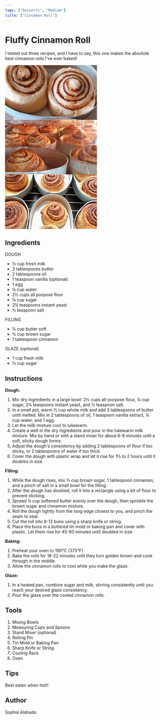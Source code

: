 ```yaml
---
tags: ["Desserts", "Medium"]
title: ["Cinnamon Roll"]
---
```


<TagLinks />

# Fluffy Cinnamon Roll

I tested out three recipes, and I have to say, this one makes the absolute best cinnamon rolls I've ever baked!

![Cinnamon Roll](../assets/images/cinnamonroll.jpeg)

## Ingredients

DOUGH
- ½ cup fresh milk
- 3 tablespoons butter
- 2 tablespoons oil
- 1 teaspoon vanilla (optional)
- 1 egg
- ¼ cup water
- 2½ cups all purpose flour
- ¼ cup sugar
- 2¼ teaspoons instant yeast
- ½ teaspoon salt

FILLING
- ¼ cup butter soft
- ½ cup brown sugar
- 1 tablespoon cinnamon

GLAZE (optional)
- 1 cup fresh milk
- ½ cup sugar

## Instructions

**Dough:**
1. Mix dry ingredients in a large bowl: 2½ cups all-purpose flour, ¼ cup sugar, 2¼ teaspoons instant yeast, and ½ teaspoon salt.
2. In a small pot, warm ½ cup whole milk and add 3 tablespoons of butter until melted. Mix in 2 tablespoons of oil, 1 teaspoon vanilla extract, ¼ cup water, and 1 egg.
3. Let the milk mixture cool to lukewarm.
4. Create a well in the dry ingredients and pour in the lukewarm milk mixture. Mix by hand or with a stand mixer for about 6-8 minutes until a soft, sticky dough forms.
5. Adjust the dough's consistency by adding 2 tablespoons of flour if too sticky, or 2 tablespoons of water if too thick.
6. Cover the dough with plastic wrap and let it rise for 1½ to 2 hours until it doubles in size.

**Filling:**
1. While the dough rises, mix ⅓ cup brown sugar, 1 tablespoon cinnamon, and a pinch of salt in a small bowl for the filling.
2. After the dough has doubled, roll it into a rectangle using a bit of flour to prevent sticking.
3. Spread ¼ cup softened butter evenly over the dough, then sprinkle the brown sugar and cinnamon mixture.
4. Roll the dough tightly from the long edge closest to you, and pinch the seam to seal.
5. Cut the roll into 8-12 buns using a sharp knife or string.
6. Place the buns in a buttered tin mold or baking pan and cover with plastic. Let them rise for 45-60 minutes until doubled in size.

**Baking:**
1. Preheat your oven to 190°C (375°F).
2. Bake the rolls for 18-22 minutes until they turn golden brown and cook through in the middle.
3. Allow the cinnamon rolls to cool while you make the glaze.

**Glaze:**
1. In a heated pan, combine sugar and milk, stirring consistently until you reach your desired glaze consistency.
2. Pour the glaze over the cooled cinnamon rolls.


## Tools

1. Mixing Bowls
2. Measuring Cups and Spoons
3. Stand Mixer (optional)
4. Rolling Pin
5. Tin Mold or Baking Pan 
6. Sharp Knife or String
7. Cooling Rack
8. Oven

## Tips

Best eaten when hot!!

## Author
Sophia Alabado